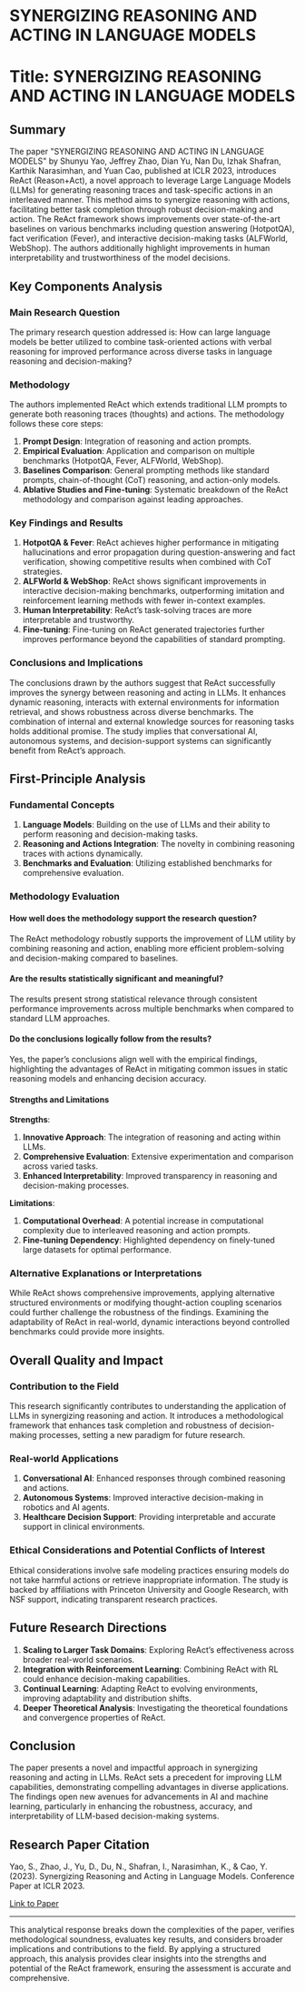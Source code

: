 # SYNERGIZING REASONING AND ACTING IN LANGUAGE MODELS

# Title: SYNERGIZING REASONING AND ACTING IN LANGUAGE MODELS

## Summary
The paper "SYNERGIZING REASONING AND ACTING IN LANGUAGE MODELS" by Shunyu Yao, Jeffrey Zhao, Dian Yu, Nan Du, Izhak Shafran, Karthik Narasimhan, and Yuan Cao, published at ICLR 2023, introduces ReAct (Reason+Act), a novel approach to leverage Large Language Models (LLMs) for generating reasoning traces and task-specific actions in an interleaved manner. This method aims to synergize reasoning with actions, facilitating better task completion through robust decision-making and action. The ReAct framework shows improvements over state-of-the-art baselines on various benchmarks including question answering (HotpotQA), fact verification (Fever), and interactive decision-making tasks (ALFWorld, WebShop). The authors additionally highlight improvements in human interpretability and trustworthiness of the model decisions.

## Key Components Analysis

### Main Research Question

The primary research question addressed is: How can large language models be better utilized to combine task-oriented actions with verbal reasoning for improved performance across diverse tasks in language reasoning and decision-making?

### Methodology

The authors implemented ReAct which extends traditional LLM prompts to generate both reasoning traces (thoughts) and actions. The methodology follows these core steps:

1. **Prompt Design**: Integration of reasoning and action prompts.
2. **Empirical Evaluation**: Application and comparison on multiple benchmarks (HotpotQA, Fever, ALFWorld, WebShop).
3. **Baselines Comparison**: General prompting methods like standard prompts, chain-of-thought (CoT) reasoning, and action-only models.
4. **Ablative Studies and Fine-tuning**: Systematic breakdown of the ReAct methodology and comparison against leading approaches.

### Key Findings and Results

1. **HotpotQA & Fever**: ReAct achieves higher performance in mitigating hallucinations and error propagation during question-answering and fact verification, showing competitive results when combined with CoT strategies.
2. **ALFWorld & WebShop**: ReAct shows significant improvements in interactive decision-making benchmarks, outperforming imitation and reinforcement learning methods with fewer in-context examples.
3. **Human Interpretability**: ReAct’s task-solving traces are more interpretable and trustworthy.
4. **Fine-tuning**: Fine-tuning on ReAct generated trajectories further improves performance beyond the capabilities of standard prompting.

### Conclusions and Implications

The conclusions drawn by the authors suggest that ReAct successfully improves the synergy between reasoning and acting in LLMs. It enhances dynamic reasoning, interacts with external environments for information retrieval, and shows robustness across diverse benchmarks. The combination of internal and external knowledge sources for reasoning tasks holds additional promise. The study implies that conversational AI, autonomous systems, and decision-support systems can significantly benefit from ReAct’s approach.

## First-Principle Analysis

### Fundamental Concepts

1. **Language Models**: Building on the use of LLMs and their ability to perform reasoning and decision-making tasks.
2. **Reasoning and Actions Integration**: The novelty in combining reasoning traces with actions dynamically.
3. **Benchmarks and Evaluation**: Utilizing established benchmarks for comprehensive evaluation.

### Methodology Evaluation

#### How well does the methodology support the research question?
The ReAct methodology robustly supports the improvement of LLM utility by combining reasoning and action, enabling more efficient problem-solving and decision-making compared to baselines.

#### Are the results statistically significant and meaningful?
The results present strong statistical relevance through consistent performance improvements across multiple benchmarks when compared to standard LLM approaches.

#### Do the conclusions logically follow from the results?
Yes, the paper’s conclusions align well with the empirical findings, highlighting the advantages of ReAct in mitigating common issues in static reasoning models and enhancing decision accuracy.

#### Strengths and Limitations

**Strengths**:
1. **Innovative Approach**: The integration of reasoning and acting within LLMs.
2. **Comprehensive Evaluation**: Extensive experimentation and comparison across varied tasks.
3. **Enhanced Interpretability**: Improved transparency in reasoning and decision-making processes.

**Limitations**:
1. **Computational Overhead**: A potential increase in computational complexity due to interleaved reasoning and action prompts.
2. **Fine-tuning Dependency**: Highlighted dependency on finely-tuned large datasets for optimal performance.

### Alternative Explanations or Interpretations

While ReAct shows comprehensive improvements, applying alternative structured environments or modifying thought-action coupling scenarios could further challenge the robustness of the findings. Examining the adaptability of ReAct in real-world, dynamic interactions beyond controlled benchmarks could provide more insights.

## Overall Quality and Impact

### Contribution to the Field
This research significantly contributes to understanding the application of LLMs in synergizing reasoning and action. It introduces a methodological framework that enhances task completion and robustness of decision-making processes, setting a new paradigm for future research.

### Real-world Applications
1. **Conversational AI**: Enhanced responses through combined reasoning and actions.
2. **Autonomous Systems**: Improved interactive decision-making in robotics and AI agents.
3. **Healthcare Decision Support**: Providing interpretable and accurate support in clinical environments.

### Ethical Considerations and Potential Conflicts of Interest
Ethical considerations involve safe modeling practices ensuring models do not take harmful actions or retrieve inappropriate information. The study is backed by affiliations with Princeton University and Google Research, with NSF support, indicating transparent research practices.

## Future Research Directions

1. **Scaling to Larger Task Domains**: Exploring ReAct’s effectiveness across broader real-world scenarios.
2. **Integration with Reinforcement Learning**: Combining ReAct with RL could enhance decision-making capabilities.
3. **Continual Learning**: Adapting ReAct to evolving environments, improving adaptability and distribution shifts.
4. **Deeper Theoretical Analysis**: Investigating the theoretical foundations and convergence properties of ReAct.

## Conclusion

The paper presents a novel and impactful approach in synergizing reasoning and acting in LLMs. ReAct sets a precedent for improving LLM capabilities, demonstrating compelling advantages in diverse applications. The findings open new avenues for advancements in AI and machine learning, particularly in enhancing the robustness, accuracy, and interpretability of LLM-based decision-making systems.

## Research Paper Citation

Yao, S., Zhao, J., Yu, D., Du, N., Shafran, I., Narasimhan, K., & Cao, Y. (2023). Synergizing Reasoning and Acting in Language Models. Conference Paper at ICLR 2023. 

[Link to Paper](https://react-lm.github.io/)

___

This analytical response breaks down the complexities of the paper, verifies methodological soundness, evaluates key results, and considers broader implications and contributions to the field. By applying a structured approach, this analysis provides clear insights into the strengths and potential of the ReAct framework, ensuring the assessment is accurate and comprehensive.